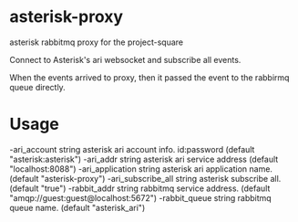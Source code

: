 # asterisk-proxy
asterisk rabbitmq proxy for the project-square

Connect to Asterisk's ari websocket and subscribe all events.

When the events arrived to proxy, then it passed the event to the rabbirmq queue directly.

# Usage
-ari_account string
    asterisk ari account info. id:password (default "asterisk:asterisk")
-ari_addr string
    asterisk ari service address (default "localhost:8088")
-ari_application string
    asterisk ari application name. (default "asterisk-proxy")
-ari_subscribe_all string
    asterisk subscribe all. (default "true")
-rabbit_addr string
    rabbitmq service address. (default "amqp://guest:guest@localhost:5672")
-rabbit_queue string
    rabbitmq queue name. (default "asterisk_ari")

